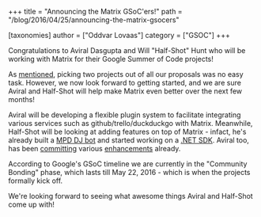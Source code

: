 +++
title = "Announcing the Matrix GSoC'ers!"
path = "/blog/2016/04/25/announcing-the-matrix-gsocers"

[taxonomies]
author = ["Oddvar Lovaas"]
category = ["GSOC"]
+++

Congratulations to Aviral Dasgupta and Will "Half-Shot" Hunt who will be working with Matrix for their Google Summer of Code projects!

As <a href="/blog/2016/04/22/gsoc-update/">mentioned</a>, picking two projects out of all our proposals was no easy task. However, we now look forward to getting started, and we are sure Aviral and Half-Shot will help make Matrix even better over the next few months!

Aviral will be developing a flexible plugin system to facilitate integrating various services such as github/trello/duckduckgo with Matrix. Meanwhile, Half-Shot will be looking at adding features on top of Matrix - infact, he's already built a <a href="http://matrix.org/docs/projects/other/mpd-dj.html">MPD DJ bot</a> and started working on a <a href="http://matrix.org/docs/projects/sdk/matrix-dotnet-sdk.html">.NET SDK</a>. Aviral too, has been <a href="https://github.com/vector-im/vector-web/pulls?utf8=%E2%9C%93&q=is%3Apr+author%3Aaviraldg">committing</a> various <a href="https://github.com/matrix-org/matrix-react-sdk/pulls?utf8=%E2%9C%93&q=is%3Apr+author%3Aaviraldg">enhancements</a> already.

According to Google's GSoC timeline we are currently in the "Community Bonding" phase, which lasts till May 22, 2016 - which is when the projects formally kick off. 

We're looking forward to seeing what awesome things Aviral and Half-Shot come up with!
